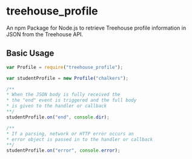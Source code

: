 # treehouse_profile

An npm Package for Node.js to retrieve Treehouse profile information in JSON from the Treehouse API.

## Basic Usage

```javascript
var Profile = require("treehouse_profile");

var studentProfile = new Profile("chalkers");

/**
* When the JSON body is fully received the
* the "end" event is triggered and the full body
* is given to the handler or callback
**/
studentProfile.on("end", console.dir);

/**
* If a parsing, network or HTTP error occurs an
* error object is passed in to the handler or callback
**/
studentProfile.on("error", console.error);
```
